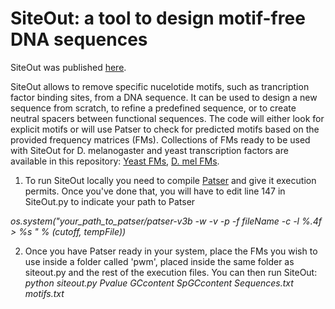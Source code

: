 # SiteOut: a tool to design motif-free DNA sequences

SiteOut was published [here](http://journals.plos.org/plosone/article?id=10.1371/journal.pone.0151740).

SiteOut allows to remove specific nucelotide motifs, such as trancription factor binding sites, from a DNA sequence. It can be used to design a new sequence from scratch, to refine a predefined sequence, or to create neutral spacers between functional sequences. The code will either look for explicit motifs or will use Patser to check for predicted motifs based on the provided frequency matrices (FMs). Collections of FMs ready to be used with SiteOut for D. melanogaster and yeast transcription factors are available in this repository: [Yeast FMs](yeast_pwms.zip), [D. mel FMs](Dmel_pwms.zip).

1) To run SiteOut locally you need to compile [Patser](http://stormo.wustl.edu/resources.html) and give it execution permits. Once you've done that, you will have to edit line 147 in SiteOut.py to indicate your path to Patser

*os.system("your_path_to_patser/patser-v3b -w -v -p -f fileName -c -l %.4f > %s " % (cutoff, tempFile))*

2) Once you have Patser ready in your system, place the FMs you wish to use inside a folder called 'pwm', placed inside the same folder as siteout.py and the rest of the execution files. You can then run SiteOut:
*python siteout.py Pvalue GCcontent  SpGCcontent Sequences.txt motifs.txt*


